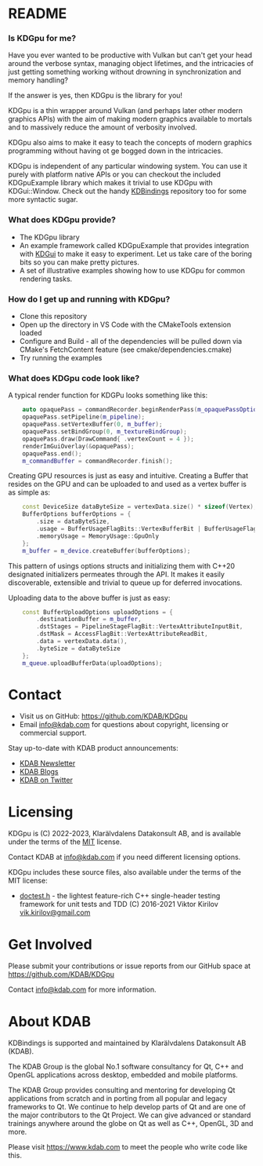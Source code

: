 # README

### Is KDGpu for me?

Have you ever wanted to be productive with Vulkan but can't get your head around the verbose
syntax, managing object lifetimes, and the intricacies of just getting something working without
drowning in synchronization and memory handling?

If the answer is yes, then KDGpu is the library for you!

KDGpu is a thin wrapper around Vulkan (and perhaps later other modern graphics APIs) with
the aim of making modern graphics available to mortals and to massively reduce the amount
of verbosity involved.

KDGpu also aims to make it easy to teach the concepts of modern graphics programming without
having ot ge bogged down in the intricacies.

KDGpu is independent of any particular windowing system. You can use it purely with platform
native APIs or you can checkout the included KDGpuExample library which makes it trivial to
use KDGpu with KDGui::Window. Check out the handy [KDBindings](https://github.com/KDAB/KDBindings)
repository too for some more syntactic sugar.

### What does KDGpu provide?

- The KDGpu library
- An example framework called KDGpuExample that provides integration with [KDGui](https://github.com/KDAB/KDUtils)
  to make it easy to experiment. Let us take care of the boring bits so you can make pretty pictures.
- A set of illustrative examples showing how to use KDGpu for common rendering tasks.

### How do I get up and running with KDGpu?

- Clone this repository
- Open up the directory in VS Code with the CMakeTools extension loaded
- Configure and Build - all of the dependencies will be pulled down via CMake's FetchContent feature (see cmake/dependencies.cmake)
- Try running the examples

### What does KDGpu code look like?

A typical render function for KDGPu looks something like this:

```cpp
    auto opaquePass = commandRecorder.beginRenderPass(m_opaquePassOptions);
    opaquePass.setPipeline(m_pipeline);
    opaquePass.setVertexBuffer(0, m_buffer);
    opaquePass.setBindGroup(0, m_textureBindGroup);
    opaquePass.draw(DrawCommand{ .vertexCount = 4 });
    renderImGuiOverlay(&opaquePass);
    opaquePass.end();
    m_commandBuffer = commandRecorder.finish();
```

Creating GPU resources is just as easy and intuitive. Creating a Buffer that resides on the GPU
and can be uploaded to and used as a vertex buffer is as simple as:

```cpp
    const DeviceSize dataByteSize = vertexData.size() * sizeof(Vertex);
    BufferOptions bufferOptions = {
        .size = dataByteSize,
        .usage = BufferUsageFlagBits::VertexBufferBit | BufferUsageFlagBits::TransferDstBit,
        .memoryUsage = MemoryUsage::GpuOnly
    };
    m_buffer = m_device.createBuffer(bufferOptions);
```

This pattern of usings options structs and initializing them with C++20 designated initializers
permeates through the API. It makes it easily discoverable, extensible and trivial to queue up
for deferred invocations.

Uploading data to the above buffer is just as easy:

```cpp
    const BufferUploadOptions uploadOptions = {
        .destinationBuffer = m_buffer,
        .dstStages = PipelineStageFlagBit::VertexAttributeInputBit,
        .dstMask = AccessFlagBit::VertexAttributeReadBit,
        .data = vertexData.data(),
        .byteSize = dataByteSize
    };
    m_queue.uploadBufferData(uploadOptions);
```

# Contact

- Visit us on GitHub: https://github.com/KDAB/KDGpu
- Email info@kdab.com for questions about copyright, licensing or commercial support.

Stay up-to-date with KDAB product announcements:

- [KDAB Newsletter](https://news.kdab.com)
- [KDAB Blogs](https://www.kdab.com/category/blogs)
- [KDAB on Twitter](https://twitter.com/KDABQt)

# Licensing

KDGpu is (C) 2022-2023, Klarälvdalens Datakonsult AB, and is available under the
terms of the [MIT](https://github.com/KDAB/KDGpu/blob/main/LICENSES/MIT.txt) license.

Contact KDAB at <info@kdab.com> if you need different licensing options.

KDGpu includes these source files, also available under the terms of the MIT license:

- [doctest.h](https://github.com/onqtam/doctest) - the lightest feature-rich C++ single-header testing framework for unit tests and TDD (C) 2016-2021 Viktor Kirilov <vik.kirilov@gmail.com>

# Get Involved

Please submit your contributions or issue reports from our GitHub space at
https://github.com/KDAB/KDGpu

Contact info@kdab.com for more information.

# About KDAB

KDBindings is supported and maintained by Klarälvdalens Datakonsult AB (KDAB).

The KDAB Group is the global No.1 software consultancy for Qt, C++ and
OpenGL applications across desktop, embedded and mobile platforms.

The KDAB Group provides consulting and mentoring for developing Qt applications
from scratch and in porting from all popular and legacy frameworks to Qt.
We continue to help develop parts of Qt and are one of the major contributors
to the Qt Project. We can give advanced or standard trainings anywhere
around the globe on Qt as well as C++, OpenGL, 3D and more.

Please visit https://www.kdab.com to meet the people who write code like this.
